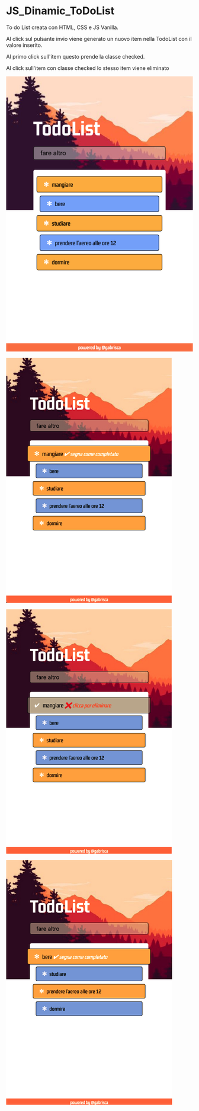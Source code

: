 # JS_Dinamic_ToDoList

To do List creata con HTML, CSS e JS Vanilla. <br>

Al click sul pulsante invio viene generato un nuovo item nella TodoList con il valore inserito. <br>

Al primo click sull'item questo prende la classe checked.<br>

Al click sull'item con classe checked lo stesso item viene eliminato<br>


![Alt text](https://github.com/gabrisca/JS_Dinamic_ToDoList/blob/master/img/Screenshot%202021-09-29%20at%2012-04-08%20Todo%20List.png)

![Alt text](https://github.com/gabrisca/JS_Dinamic_ToDoList/blob/master/img/2.png)

![Alt text](https://github.com/gabrisca/JS_Dinamic_ToDoList/blob/master/img/3.png)

![Alt text](https://github.com/gabrisca/JS_Dinamic_ToDoList/blob/master/img/4.png)
